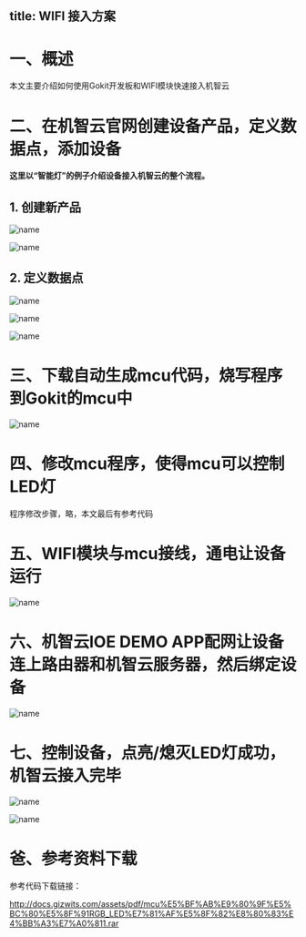 title: WIFI 接入方案
---

# 一、概述

本文主要介绍如何使用Gokit开发板和WIFI模块快速接入机智云

# 二、在机智云官网创建设备产品，定义数据点，添加设备

**这里以“智能灯”的例子介绍设备接入机智云的整个流程。**

## 1. 创建新产品

![name](/assets/zh-cn/deviceDev/debug/NB_project/NBproject_2.png)

![name](/assets/zh-cn/deviceDev/debug/NB_project/WIFIproject_3.png)

## 2. 定义数据点

![name](/assets/zh-cn/deviceDev/debug/NB_project/WIFIproject_4.png)

![name](/assets/zh-cn/deviceDev/debug/NB_project/WIFIproject_5.png)

![name](/assets/zh-cn/deviceDev/debug/NB_project/WIFIproject_6.png)

# 三、下载自动生成mcu代码，烧写程序到Gokit的mcu中

![name](/assets/zh-cn/deviceDev/debug/NB_project/NBproject_10.png)

# 四、修改mcu程序，使得mcu可以控制LED灯

程序修改步骤，略，本文最后有参考代码

# 五、WIFI模块与mcu接线，通电让设备运行

![name](/assets/zh-cn/deviceDev/debug/NB_project/WIFIproject_11.png)

# 六、机智云IOE DEMO APP配网让设备连上路由器和机智云服务器，然后绑定设备

![name](/assets/zh-cn/deviceDev/debug/NB_project/NBproject_13.png)

# 七、控制设备，点亮/熄灭LED灯成功，机智云接入完毕

![name](/assets/zh-cn/deviceDev/debug/NB_project/NBproject_14.png)

![name](/assets/zh-cn/deviceDev/debug/NB_project/NBproject_15.png)

# 爸、参考资料下载

参考代码下载链接：

http://docs.gizwits.com/assets/pdf/mcu%E5%BF%AB%E9%80%9F%E5%BC%80%E5%8F%91RGB_LED%E7%81%AF%E5%8F%82%E8%80%83%E4%BB%A3%E7%A0%811.rar
